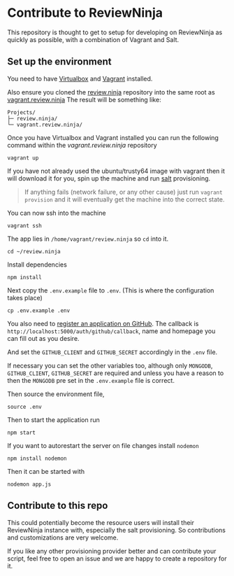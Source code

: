 Contribute to ReviewNinja
=========================

This repository is thought to get to setup for developing on ReviewNinja
as quickly as possible, with a combination of Vagrant and Salt.

Set up the environment
----------------------

You need to have [Virtualbox](https://www.virtualbox.org/) and
[Vagrant](https://www.vagrantup.com/) installed.

Also ensure you cloned the [review.ninja](https://github.com/reviewninja/review.ninja/) repository into the same root as [vagrant.review.ninja](https://github.com/reviewninja/vagrant.review.ninja/) The result will be something like:

    Projects/
    ├─ review.ninja/
    └─ vagrant.review.ninja/

Once you have Virtualbox and Vagrant installed you can run the following command within the *vagrant.review.ninja* repository

	vagrant up

If you have not already used the ubuntu/trusty64 image with vagrant then it
will download it for you, spin up the machine and run
[salt](http://www.saltstack.com/) provisioning.

> If anything fails (network failure, or any other cause) just run `vagrant
> provision` and it will eventually get the machine into the correct state.

You can now ssh into the machine

	vagrant ssh

The app lies in `/home/vagrant/review.ninja` so `cd` into it.

	cd ~/review.ninja

Install dependencies

	npm install

Next copy the `.env.example` file to `.env`. (This is where the configuration
takes place)

	cp .env.example .env

You also need to [register an application on
GitHub](https://github.com/settings/applications/new). The callback is
`http://localhost:5000/auth/github/callback`, name and homepage you can fill out
as you desire.

And set the `GITHUB_CLIENT` and `GITHUB_SECRET` accordingly in the `.env` file.

If necessary you can set the other variables too, although only `MONGODB`,
`GITHUB_CLIENT`, `GITHUB_SECRET` are required and unless you have a reason to
then the `MONGODB` pre set in the `.env.example` file is correct.

Then source the environment file,

	source .env

Then to start the application run

	npm start
	
If you want to autorestart the server on file changes install `nodemon`

	npm install nodemon
	
Then it can be started with

	nodemon app.js

Contribute to this repo
-----------------------

This could potentially become the resource users will install their ReviewNinja
instance with, especially the salt provisioning. So contributions and 
customizations are very welcome.

If you like any other provisioning provider better and can contribute your
script, feel free to open an issue and we are happy to create a repository for
it.
